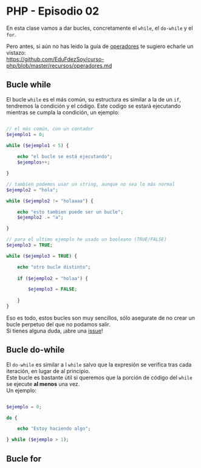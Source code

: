 # PHP - Episodio 02
En esta clase vamos a dar bucles, concretamente el `while`, el `do-while` y el `for`.  

Pero antes, si aún no has leido la guía de [operadores](https://github.com/EduFdezSoy/curso-php/blob/master/recursos/operadores.md) te sugiero echarle un vistazo:  
<https://github.com/EduFdezSoy/curso-php/blob/master/recursos/operadores.md>  

## Bucle while
El bucle `while` es el más común, su estructura es similar a la de un `if`, tendremos la condición y el código. Este codigo se estará ejecutando mientras se cumpla la condición, un ejemplo:

```php

// el más común, con un contador
$ejemplo1 = 0;

while ($ejemplo1 < 5) {
    
    echo "el bucle se está ejecutando";
    $ejemplos++;

}

// tambien podemos usar un string, aunque no sea lo más normal
$ejemplo2 = "hola";

while ($ejemplo2 != "holaaaa") {

    echo "esto tambien puede ser un bucle";
    $ejemplo2 .= "a";

}

// para el ultimo ejemplo he usado un booleano (TRUE/FALSE)
$ejemplo3 = TRUE;

while ($ejemplo3 = TRUE) {

    echo "otro bucle distinto";
    
    if ($ejemplo2 = "holaa") {

        $ejemplo3 = FALSE;
    
    }
}

```

Eso es todo, estos bucles son muy sencillos, sólo asegurate de no crear un bucle perpetuo del que no podamos salir.  
Si tienes alguna duda, ¡abre una [issue](https://github.com/EduFdezSoy/curso-php/issues)!  

## Bucle do-while
El `do-while` es similar a l `while` salvo que la expresión se verifica tras cada iteración, en lugar de al principio.  
Este bucle es bastante útil si queremos que la porción de código del `while` se ejecute **al menos** una vez.  
Un ejemplo:

```php

$ejemplo = 0;

do {

    echo "Estoy haciendo algo";

} while ($ejemplo > 1);

```

## Bucle for
